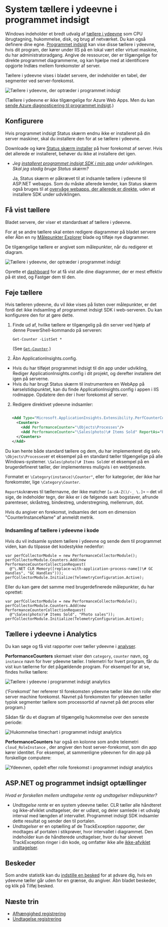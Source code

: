 <properties 
    pageTitle="Tællere i ydeevne i programmet indsigt | Microsoft Azure" 
    description="Overvåge system og brugerdefinerede tællere i .NET ydeevne i programmet indsigt." 
    services="application-insights" 
    documentationCenter=""
    authors="alancameronwills" 
    manager="douge"/>

<tags 
    ms.service="application-insights" 
    ms.workload="tbd" 
    ms.tgt_pltfrm="ibiza" 
    ms.devlang="na" 
    ms.topic="article" 
    ms.date="10/11/2016" 
    ms.author="awills"/>
 
# <a name="system-performance-counters-in-application-insights"></a>System tællere i ydeevne i programmet indsigt


Windows indeholder et bredt udvalg af [tællere i ydeevne](http://www.codeproject.com/Articles/8590/An-Introduction-To-Performance-Counters) som CPU ibrugtagning, hukommelse, disk, og brug af netværket. Du kan også definere dine egne. [Programmet indsigt](app-insights-overview.md) kan vise disse tællere i ydeevne, hvis dit program, der kører under IIS på en lokal vært eller virtuel maskine, du har administratoradgang. Angive de ressourcer, der er tilgængelige for direkte programmet diagrammerne, og kan hjælpe med at identificere opgjorte Indlæs mellem forekomster af server.

Tællere i ydeevne vises i bladet servere, der indeholder en tabel, der segmenter ved server-forekomst.

![Tællere i ydeevne, der optræder i programmet indsigt](./media/app-insights-performance-counters/counters-by-server-instance.png)

(Tællere i ydeevne er ikke tilgængelige for Azure Web Apps. Men du kan [sende Azure diagnosticering til programmet indsigt](app-insights-azure-diagnostics.md).)

## <a name="configure"></a>Konfigurere

Hvis programmet indsigt Status skærm endnu ikke er installeret på din server maskiner, skal du installere den for at se tællere i ydeevne.

Downloade og køre [Status skærm installer](http://go.microsoft.com/fwlink/?LinkId=506648) på hver forekomst af server. Hvis det allerede er installeret, behøver du ikke at installere det igen.

* *Jeg [installeret programmet indsigt SDK i min app](app-insights-asp-net.md) under udviklingen. Skal jeg stadig bruge Status skærm?*

    Ja, Status skærm er påkrævet til at indsamle tællere i ydeevne til ASP.NET webapps. Som du måske allerede kender, kan Status skærm også bruges til at [overvåge webapps, der allerede er direkte](app-insights-monitor-performance-live-website-now.md), uden at installere SDK under udviklingen.


## <a name="view-counters"></a>Få vist tællere

Bladet servere, der viser et standardsæt af tællere i ydeevne. 

For at se andre tællere skal enten redigere diagrammer på bladet servere eller Åbn en ny [Målepunkter Explorer](app-insights-metrics-explorer.md) blade og tilføje nye diagrammer. 

De tilgængelige tællere er angivet som målepunkter, når du redigerer et diagram.

![Tællere i ydeevne, der optræder i programmet indsigt](./media/app-insights-performance-counters/choose-performance-counters.png)

Oprette et [dashboard](app-insights-dashboards.md) for at få vist alle dine diagrammer, der er mest effektiv på ét sted, og Fastgør dem til den.

## <a name="add-counters"></a>Føje tællere

Hvis tælleren ydeevne, du vil ikke vises på listen over målepunkter, er det fordi det ikke indsamling af programmet indsigt SDK i web-serveren. Du kan konfigurere den for at gøre dette.

1. Finde ud af, hvilke tællere er tilgængelig på din server ved hjælp af denne PowerShell-kommando på serveren:

    `Get-Counter -ListSet *`

    (See [`Get-Counter`](https://technet.microsoft.com/library/hh849685.aspx).)

1. Åbn ApplicationInsights.config.

 * Hvis du har tilføjet programmet indsigt til din app under udvikling, Rediger ApplicationInsights.config i dit projekt, og derefter installere det igen på serverne.
 * Hvis du har brugt Status skærm til instrumentere en WebApp på kørselstidspunktet, kan du finde ApplicationInsights.config i appen i IIS rodmappe. Opdatere den der i hver forekomst af server.

2. Redigere direktivet ydeevne indsamler:

 ```XML

    <Add Type="Microsoft.ApplicationInsights.Extensibility.PerfCounterCollector.PerformanceCollectorModule, Microsoft.AI.PerfCounterCollector">
      <Counters>
        <Add PerformanceCounter="\Objects\Processes"/>
        <Add PerformanceCounter="\Sales(photo)\# Items Sold" ReportAs="Photo sales"/>
      </Counters>
    </Add>

```

Du kan hente både standard tællere og dem, du har implementeret dig selv. `\Objects\Processes`er et eksempel på en standard tæller tilgængelige på alle Windows-systemer. `\Sales(photo)\# Items Sold`er et eksempel på en brugerdefineret tæller, der implementeres muligvis i en webtjeneste. 

Formatet er `\Category(instance)\Counter"`, eller for kategorier, der ikke har forekomster, lige `\Category\Counter`.

`ReportAs`kræves til tællernavne, der ikke matcher `[a-zA-Z()/-_ \.]+` – det vil sige, de indeholder tegn, der ikke er i de følgende sæt: bogstaver, afrunde parenteser, skråstreg, bindestreg, understregning, mellemrum, dot.

Hvis du angiver en forekomst, indsamles det som en dimension "CounterInstanceName" af anmeldt metrik.

### <a name="collecting-performance-counters-in-code"></a>Indsamling af tællere i ydeevne i kode

Hvis du vil indsamle system tællere i ydeevne og sende dem til programmet viden, kan du tilpasse det kodestykke nedenfor:

    var perfCollectorModule = new PerformanceCollectorModule();
    perfCollectorModule.Counters.Add(new PerformanceCounterCollectionRequest(
      @"\.NET CLR Memory([replace-with-application-process-name])\# GC Handles", "GC Handles")));
    perfCollectorModule.Initialize(TelemetryConfiguration.Active);

Eller du kan gøre det samme med brugerdefinerede målepunkter, du har oprettet:

    var perfCollectorModule = new PerformanceCollectorModule();
    perfCollectorModule.Counters.Add(new PerformanceCounterCollectionRequest(
      @"\Sales(photo)\# Items Sold", "Photo sales"));
    perfCollectorModule.Initialize(TelemetryConfiguration.Active);

## <a name="performance-counters-in-analytics"></a>Tællere i ydeevne i Analytics

Du kan søge og få vist rapporter over tæller ydeevne i [analyser](app-insights-analytics.md).


**PerformanceCounters** skemaet viser den `category`, `counter` navn, og `instance` navn for hver ydeevne tæller.  I telemetri for hvert program, får du vist kun tællerne for det pågældende program. For eksempel for at se, findes hvilke tællere: 

![Tællere i ydeevne i programmet indsigt analytics](./media/app-insights-performance-counters/analytics-performance-counters.png)

('Forekomst' her refererer til forekomsten ydeevne tæller ikke den rolle eller server machine forekomst. Navnet på forekomsten for ydeevnen tæller typisk segmenter tællere som processortid af navnet på det proces eller program.)

Sådan får du et diagram af tilgængelig hukommelse over den seneste periode: 

![Hukommelse timechart i programmet indsigt analytics](./media/app-insights-performance-counters/analytics-available-memory.png)


**PerformanceCounters** har også en kolonne som andre telemetri `cloud_RoleInstance` , der angiver den host server-forekomst, som din app kører identitet. For eksempel, at sammenligne ydeevnen for din app på forskellige computere: 

![Ydeevnen, opdelt efter rolle forekomst i programmet indsigt analytics](./media/app-insights-performance-counters/analytics-metrics-role-instance.png)


## <a name="aspnet-and-application-insights-counts"></a>ASP.NET og programmet indsigt optællinger

*Hvad er forskellen mellem undtagelse rente og undtagelser målepunkter?*

* *Undtagelse rente* er en system ydeevne tæller. CLR tæller alle håndteret og ikke-afviklet undtagelser, der er udløst, og deler samlede i et udvalg interval med længden af intervallet. Programmet indsigt SDK indsamler dette resultat og sender den til portalen.
* *Undtagelser* er en optælling af de TrackException rapporter, der modtages af portalen i stikprøver, hvor intervallet i diagrammet. Den indeholder kun de håndterede undtagelser, hvor du har skrevet TrackException ringer i din kode, og omfatter ikke alle [ikke-afviklet undtagelser](app-insights-asp-net-exceptions.md). 

## <a name="alerts"></a>Beskeder

Som andre statistik kan du [indstille en besked](app-insights-alerts.md) for at advare dig, hvis en ydeevne tæller går uden for en grænse, du angiver. Åbn bladet beskeder, og klik på Tilføj besked.


## <a name="next"></a>Næste trin

* [Afhængighed registrering](app-insights-asp-net-dependencies.md)
* [Undtagelse registrering](app-insights-asp-net-exceptions.md)